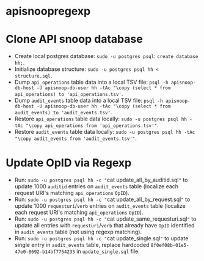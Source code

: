 # apisnoopregexp

# Clone API snoop database

- Create local postgres database: `sudo -u postgres psql`: `create database hh;`.
- Initialize database structure: `sudo -u postgres psql hh < structure.sql`.
- Dump `api_operations` table data into a local TSV file: `psql -h apisnoop-db-host -U apisnoop-db-user hh -tAc "\copy (select * from api_operations) to 'api_operations.tsv'`.
- Dump `audit_events` table data into a local TSV file: `psql -h apisnoop-db-host -U apisnoop-db-user hh -tAc "\copy (select * from audit_events) to 'audit_events.tsv'`.
- Restore `api_operations` table data locally: `sudo -u postgres psql hh -tAc "\copy api_operations from 'api_operations.tsv'"`.
- Restore `audit_events` table data locally: `sudo -u postgres psql hh -tAc "\copy audit_events from 'audit_events.tsv'"`.


# Update OpID via Regexp

- Run: `sudo -u postgres psql hh -c "`cat update_all_by_auditid.sql`"` to update 1000 `auditid` entries on `audit_events` table (localize each request URI's matching `api_operations` `OpID`).
- Run: `sudo -u postgres psql hh -c "`cat update_all_by_request.sql`"` to update 1000 `requesturi`/`verb` entries on `audit_events` table (localize each request URI's matching `api_operations` `OpID`).
- Run: `sudo -u postgres psql hh -c "`cat update_same_requesturi.sql`"` to update all entries with `requesturi`/`verb` that already have `OpID` identified in `audit_events` table (not using regexp matching).
- Run: `sudo -u postgres psql hh -c "`cat update_single.sql`"` to update single entry in `audit_events` table, replace hardcoded `8f0ef08b-01e5-47e0-8692-b14bf7754235` in `update_single.sql` file.
